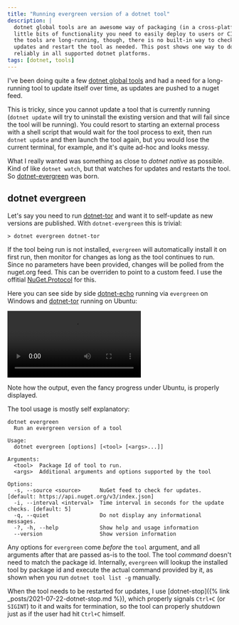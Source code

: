 ```yaml
---
title: "Running evergreen version of a dotnet tool"
description: |
  dotnet global tools are an awesome way of packaging (in a cross-platform way) 
  little bits of functionality you need to easily deploy to users or CI. When 
  the tools are long-running, though, there is no built-in way to check for 
  updates and restart the tool as needed. This post shows one way to do it 
  reliably in all supported dotnet platforms.
tags: [dotnet, tools]
---
```


I've been doing quite a few [dotnet global tools](https://www.nuget.org/packages?packagetype=dotnettool&q=kzu&prerel=true) 
and had a need for a long-running tool to update itself over time, as updates 
are pushed to a nuget feed. 

This is tricky, since you cannot update a tool that is currently running 
(`dotnet update` will try to uninstall the existing version and that will 
fail since the tool will be running). You could resort to starting an 
external process with a shell script that would wait for the tool process 
to exit, then run `dotnet update` and then launch the tool again, but 
you would lose the current terminal, for example, and it's quite ad-hoc 
and looks messy.

What I really wanted was something as close to *dotnet native* as possible.
Kind of like `dotnet watch`, but that watches for updates and restarts the 
tool. So [dotnet-evergreen](https://www.nuget.org/packages/dotnet-evergreen/) 
was born.

## dotnet evergreen

Let's say you need to run [dotnet-tor](https://www.nuget.org/packages/dotnet-tor/) 
and want it to self-update as new versions are published. With `dotnet-evergreen` 
this is trivial:

```
> dotnet evergreen dotnet-tor
```

If the tool being run is not installed, `evergreen` will automatically 
install it on first run, then monitor for changes as long as the tool 
continues to run. Since no parameters have been provided, changes will be 
polled from the nuget.org feed. This can be overriden to point to a custom 
feed. I use the offitial [NuGet.Protocol](https://www.nuget.org/packages/NuGet.Protocol) 
for this.

Here you can see side by side [dotnet-echo](https://www.nuget.org/packages/dotnet-echo/) 
running via `evergreen` on Windows and [dotnet-tor](https://www.nuget.org/packages/dotnet-tor/)
running on Ubuntu:

<video src="https://user-images.githubusercontent.com/169707/126715420-991ad821-9ac8-4b66-b79e-e0966e0f3a89.mp4" controls="controls" style="max-width: 730px;">
</video>

Note how the output, even the fancy progress under Ubuntu, is properly displayed. 

The tool usage is mostly self explanatory:

```
dotnet evergreen
  Run an evergreen version of a tool

Usage:
  dotnet evergreen [options] [<tool> [<args>...]]

Arguments:
  <tool>  Package Id of tool to run.
  <args>  Additional arguments and options supported by the tool

Options:
  -s, --source <source>      NuGet feed to check for updates. [default: https://api.nuget.org/v3/index.json]
  -i, --interval <interval>  Time interval in seconds for the update checks. [default: 5]
  -q, --quiet                Do not display any informational messages.
  -?, -h, --help             Show help and usage information
  --version                  Show version information
```

Any options for `evergreen` come *before* the `tool` argument, and all arguments 
after that are passed as-is to the tool. The tool *command* doesn't need to 
match the package id. Internally, `evergreen` will lookup the installed tool by 
package id and execute the actual command provided by it, as shown when you 
run `dotnet tool list -g` manually.

When the tool needs to be restarted for updates, I use 
[dotnet-stop]({% link _posts/2021-07-22-dotnet-stop.md %}), which properly signals 
`Ctrl+C` (or `SIGINT`) to it and waits for termination, so the tool can properly 
shutdown just as if the user had hit `Ctrl+C` himself.